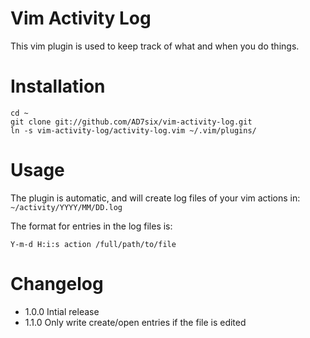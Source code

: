 Vim Activity Log
=========================

This vim plugin is used to keep track of what and when you do things.

# Installation

	cd ~
	git clone git://github.com/AD7six/vim-activity-log.git
	ln -s vim-activity-log/activity-log.vim ~/.vim/plugins/

# Usage

The plugin is automatic, and will create log files of your vim actions in: `~/activity/YYYY/MM/DD.log`

The format for entries in the log files is:

	Y-m-d H:i:s action /full/path/to/file

# Changelog

* 1.0.0 Intial release
* 1.1.0 Only write create/open entries if the file is edited